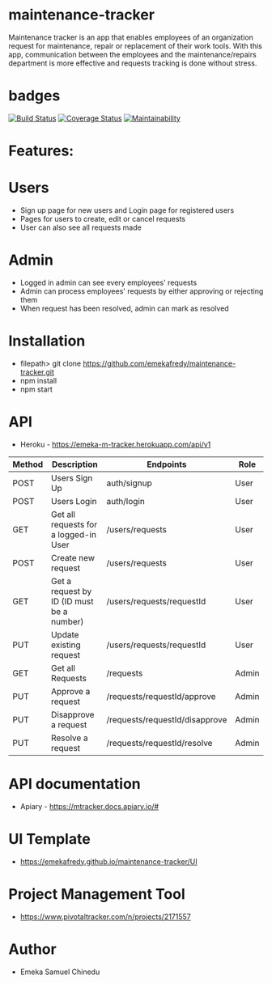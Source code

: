# maintenance-tracker

Maintenance tracker is an app that enables employees of an organization request for maintenance, repair or replacement of their work tools. With this app, communication between the employees and the maintenance/repairs department is more effective and requests tracking is done without stress.

# badges
[![Build Status](https://travis-ci.org/emekafredy/maintenance-tracker.svg)](https://travis-ci.org/emekafredy/maintenance-tracker)
[![Coverage Status](https://coveralls.io/repos/github/emekafredy/maintenance-tracker/badge.svg)](https://coveralls.io/github/emekafredy/maintenance-tracker)
[![Maintainability](https://api.codeclimate.com/v1/badges/a79d96ad9d606beaf37b/maintainability)](https://codeclimate.com/github/emekafredy/maintenance-tracker/maintainability)


# Features:


# Users

- Sign up page for new users and Login page for registered users
- Pages for users to create, edit or cancel requests
- User can also see all requests made


# Admin

- Logged in admin can see every employees' requests
- Admin can process employees' requests by either approving or rejecting them
- When request has been resolved, admin can mark as resolved


# Installation

- filepath> git clone https://github.com/emekafredy/maintenance-tracker.git
- npm install
- npm start


# API

- Heroku - https://emeka-m-tracker.herokuapp.com/api/v1

 | Method | Description | Endpoints | Role |
 | ------ | ----------- | --------- | ---- |
 | POST | Users Sign Up | auth/signup | User |
 | POST | Users Login | auth/login | User |
 | GET | Get all requests for a logged-in User | /users/requests | User |
 | POST | Create new request | /users/requests | User |
 | GET | Get a request by ID (ID must be a number) | /users/requests/requestId | User |
 | PUT | Update existing request | /users/requests/requestId | User |
 | GET | Get all Requests | /requests | Admin |
 | PUT | Approve a request | /requests/requestId/approve | Admin |
 | PUT | Disapprove a request | /requests/requestId/disapprove | Admin |
 | PUT |  Resolve a request | /requests/requestId/resolve | Admin |


# API documentation

- Apiary - https://mtracker.docs.apiary.io/#


# UI Template

- https://emekafredy.github.io/maintenance-tracker/UI


# Project Management Tool

- https://www.pivotaltracker.com/n/projects/2171557

# Author
- Emeka Samuel Chinedu